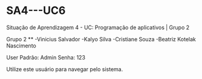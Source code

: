 # SA4---UC6
Situação de Aprendizagem 4 - UC: Programação de aplicativos | Grupo 2

Grupo 2 **
-Vinicius Salvador
-Kalyo Silva
-Cristiane Souza
-Beatriz Kotelak Nascimento

User Padrão: Admin
Senha: 123

Utilize este usuário para navegar pelo sistema.
